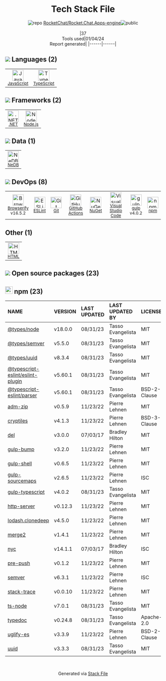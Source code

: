<!--
&lt;--- Readme.md Snippet without images Start ---&gt;
## Tech Stack
RocketChat/Rocket.Chat.Apps-engine is built on the following main stack:

- [gulp](http://gulpjs.com/) – JS Build Tools / JS Task Runners
- [Browserify](http://browserify.org/) – Front End Package Manager
- [Node.js](http://nodejs.org/) – Frameworks (Full Stack)
- [.NET](http://www.microsoft.com/net/) – Frameworks (Full Stack)
- [JavaScript](https://developer.mozilla.org/en-US/docs/Web/JavaScript) – Languages
- [TypeScript](http://www.typescriptlang.org) – Languages
- [ESLint](http://eslint.org/) – Code Review
- [Visual Studio Code](https://code.visualstudio.com/) – Text Editor
- [NeDB](https://github.com/louischatriot/nedb) – Databases
- [GitHub Actions](https://github.com/features/actions) – Continuous Integration

Full tech stack [here](/techstack.md)

&lt;--- Readme.md Snippet without images End ---&gt;

&lt;--- Readme.md Snippet with images Start ---&gt;
## Tech Stack
RocketChat/Rocket.Chat.Apps-engine is built on the following main stack:

- <img width='25' height='25' src='https://img.stackshare.io/service/844/iruTC031.png' alt='gulp'/> [gulp](http://gulpjs.com/) – JS Build Tools / JS Task Runners
- <img width='25' height='25' src='https://img.stackshare.io/service/849/9esmqty2.png' alt='Browserify'/> [Browserify](http://browserify.org/) – Front End Package Manager
- <img width='25' height='25' src='https://img.stackshare.io/service/1011/n1JRsFeB_400x400.png' alt='Node.js'/> [Node.js](http://nodejs.org/) – Frameworks (Full Stack)
- <img width='25' height='25' src='https://img.stackshare.io/service/1014/IoPy1dce_400x400.png' alt='.NET'/> [.NET](http://www.microsoft.com/net/) – Frameworks (Full Stack)
- <img width='25' height='25' src='https://img.stackshare.io/service/1209/javascript.jpeg' alt='JavaScript'/> [JavaScript](https://developer.mozilla.org/en-US/docs/Web/JavaScript) – Languages
- <img width='25' height='25' src='https://img.stackshare.io/service/1612/bynNY5dJ.jpg' alt='TypeScript'/> [TypeScript](http://www.typescriptlang.org) – Languages
- <img width='25' height='25' src='https://img.stackshare.io/service/3337/Q4L7Jncy.jpg' alt='ESLint'/> [ESLint](http://eslint.org/) – Code Review
- <img width='25' height='25' src='https://img.stackshare.io/service/4202/Visual_Studio_Code_logo.png' alt='Visual Studio Code'/> [Visual Studio Code](https://code.visualstudio.com/) – Text Editor
- <img width='25' height='25' src='https://img.stackshare.io/service/5859/ne.jpg' alt='NeDB'/> [NeDB](https://github.com/louischatriot/nedb) – Databases
- <img width='25' height='25' src='https://img.stackshare.io/service/11563/actions.png' alt='GitHub Actions'/> [GitHub Actions](https://github.com/features/actions) – Continuous Integration

Full tech stack [here](/techstack.md)

&lt;--- Readme.md Snippet with images End ---&gt;
-->
<div align="center">

# Tech Stack File
![](https://img.stackshare.io/repo.svg "repo") [RocketChat/Rocket.Chat.Apps-engine](https://github.com/RocketChat/Rocket.Chat.Apps-engine)![](https://img.stackshare.io/public_badge.svg "public")
<br/><br/>
|37<br/>Tools used|01/04/24 <br/>Report generated|
|------|------|
</div>

## <img src='https://img.stackshare.io/languages.svg'/> Languages (2)
<table><tr>
  <td align='center'>
  <img width='36' height='36' src='https://img.stackshare.io/service/1209/javascript.jpeg' alt='JavaScript'>
  <br>
  <sub><a href="https://developer.mozilla.org/en-US/docs/Web/JavaScript">JavaScript</a></sub>
  <br>
  <sub></sub>
</td>

<td align='center'>
  <img width='36' height='36' src='https://img.stackshare.io/service/1612/bynNY5dJ.jpg' alt='TypeScript'>
  <br>
  <sub><a href="http://www.typescriptlang.org">TypeScript</a></sub>
  <br>
  <sub></sub>
</td>

</tr>
</table>

## <img src='https://img.stackshare.io/frameworks.svg'/> Frameworks (2)
<table><tr>
  <td align='center'>
  <img width='36' height='36' src='https://img.stackshare.io/service/1014/IoPy1dce_400x400.png' alt='.NET'>
  <br>
  <sub><a href="http://www.microsoft.com/net/">.NET</a></sub>
  <br>
  <sub></sub>
</td>

<td align='center'>
  <img width='36' height='36' src='https://img.stackshare.io/service/1011/n1JRsFeB_400x400.png' alt='Node.js'>
  <br>
  <sub><a href="http://nodejs.org/">Node.js</a></sub>
  <br>
  <sub></sub>
</td>

</tr>
</table>

## <img src='https://img.stackshare.io/databases.svg'/> Data (1)
<table><tr>
  <td align='center'>
  <img width='36' height='36' src='https://img.stackshare.io/service/5859/ne.jpg' alt='NeDB'>
  <br>
  <sub><a href="https://github.com/louischatriot/nedb">NeDB</a></sub>
  <br>
  <sub></sub>
</td>

</tr>
</table>

## <img src='https://img.stackshare.io/devops.svg'/> DevOps (8)
<table><tr>
  <td align='center'>
  <img width='36' height='36' src='https://img.stackshare.io/service/849/9esmqty2.png' alt='Browserify'>
  <br>
  <sub><a href="http://browserify.org/">Browserify</a></sub>
  <br>
  <sub>v16.5.2</sub>
</td>

<td align='center'>
  <img width='36' height='36' src='https://img.stackshare.io/service/3337/Q4L7Jncy.jpg' alt='ESLint'>
  <br>
  <sub><a href="http://eslint.org/">ESLint</a></sub>
  <br>
  <sub></sub>
</td>

<td align='center'>
  <img width='36' height='36' src='https://img.stackshare.io/service/1046/git.png' alt='Git'>
  <br>
  <sub><a href="http://git-scm.com/">Git</a></sub>
  <br>
  <sub></sub>
</td>

<td align='center'>
  <img width='36' height='36' src='https://img.stackshare.io/service/11563/actions.png' alt='GitHub Actions'>
  <br>
  <sub><a href="https://github.com/features/actions">GitHub Actions</a></sub>
  <br>
  <sub></sub>
</td>

<td align='center'>
  <img width='36' height='36' src='https://img.stackshare.io/service/2637/6I3oEOP4_400x400.jpg' alt='NuGet'>
  <br>
  <sub><a href="https://www.nuget.org/">NuGet</a></sub>
  <br>
  <sub></sub>
</td>

<td align='center'>
  <img width='36' height='36' src='https://img.stackshare.io/service/4202/Visual_Studio_Code_logo.png' alt='Visual Studio Code'>
  <br>
  <sub><a href="https://code.visualstudio.com/">Visual Studio Code</a></sub>
  <br>
  <sub></sub>
</td>

<td align='center'>
  <img width='36' height='36' src='https://img.stackshare.io/service/844/iruTC031.png' alt='gulp'>
  <br>
  <sub><a href="http://gulpjs.com/">gulp</a></sub>
  <br>
  <sub>v4.0.2</sub>
</td>

<td align='center'>
  <img width='36' height='36' src='https://img.stackshare.io/service/1120/lejvzrnlpb308aftn31u.png' alt='npm'>
  <br>
  <sub><a href="https://www.npmjs.com/">npm</a></sub>
  <br>
  <sub></sub>
</td>

</tr>
</table>

## Other (1)
<table><tr>
  <td align='center'>
  <img width='36' height='36' src='https://img.stackshare.io/service/2270/no-img-open-source.png' alt='HTML'>
  <br>
  <sub><a href="http://">HTML</a></sub>
  <br>
  <sub></sub>
</td>

</tr>
</table>


## <img src='https://img.stackshare.io/group.svg' /> Open source packages (23)</h2>

## <img width='24' height='24' src='https://img.stackshare.io/service/1120/lejvzrnlpb308aftn31u.png'/> npm (23)

|NAME|VERSION|LAST UPDATED|LAST UPDATED BY|LICENSE|VULNERABILITIES|
|:------|:------|:------|:------|:------|:------|
|[@types/node](https://www.npmjs.com/@types/node)|v18.0.0|08/31/23|Tasso Evangelista |MIT|N/A|
|[@types/semver](https://www.npmjs.com/@types/semver)|v5.5.0|08/31/23|Tasso Evangelista |MIT|N/A|
|[@types/uuid](https://www.npmjs.com/@types/uuid)|v8.3.4|08/31/23|Tasso Evangelista |MIT|N/A|
|[@typescript-eslint/eslint-plugin](https://www.npmjs.com/@typescript-eslint/eslint-plugin)|v5.60.1|08/31/23|Tasso Evangelista |MIT|N/A|
|[@typescript-eslint/parser](https://www.npmjs.com/@typescript-eslint/parser)|v5.60.1|08/31/23|Tasso Evangelista |BSD-2-Clause|N/A|
|[adm-zip](https://www.npmjs.com/adm-zip)|v0.5.9|11/23/22|Pierre Lehnen |MIT|N/A|
|[cryptiles](https://www.npmjs.com/cryptiles)|v4.1.3|11/23/22|Pierre Lehnen |BSD-3-Clause|N/A|
|[del](https://www.npmjs.com/del)|v3.0.0|07/03/17|Bradley Hilton |MIT|N/A|
|[gulp-bump](https://www.npmjs.com/gulp-bump)|v3.2.0|11/23/22|Pierre Lehnen |MIT|N/A|
|[gulp-shell](https://www.npmjs.com/gulp-shell)|v0.6.5|11/23/22|Pierre Lehnen |MIT|N/A|
|[gulp-sourcemaps](https://www.npmjs.com/gulp-sourcemaps)|v2.6.5|11/23/22|Pierre Lehnen |ISC|N/A|
|[gulp-typescript](https://www.npmjs.com/gulp-typescript)|v4.0.2|08/31/23|Tasso Evangelista |MIT|N/A|
|[http-server](https://www.npmjs.com/http-server)|v0.12.3|11/23/22|Pierre Lehnen |MIT|N/A|
|[lodash.clonedeep](https://www.npmjs.com/lodash.clonedeep)|v4.5.0|11/23/22|Pierre Lehnen |MIT|N/A|
|[merge2](https://www.npmjs.com/merge2)|v1.4.1|11/23/22|Pierre Lehnen |MIT|N/A|
|[nyc](https://www.npmjs.com/nyc)|v14.1.1|07/03/17|Bradley Hilton |ISC|N/A|
|[pre-push](https://www.npmjs.com/pre-push)|v0.1.2|11/23/22|Pierre Lehnen |MIT|N/A|
|[semver](https://www.npmjs.com/semver)|v6.3.1|11/23/22|Pierre Lehnen |ISC|N/A|
|[stack-trace](https://www.npmjs.com/stack-trace)|v0.0.10|11/23/22|Pierre Lehnen |MIT|N/A|
|[ts-node](https://www.npmjs.com/ts-node)|v7.0.1|08/31/23|Tasso Evangelista |MIT|N/A|
|[typedoc](https://www.npmjs.com/typedoc)|v0.24.8|08/31/23|Tasso Evangelista |Apache-2.0|N/A|
|[uglify-es](https://www.npmjs.com/uglify-es)|v3.3.9|11/23/22|Pierre Lehnen |BSD-2-Clause|N/A|
|[uuid](https://www.npmjs.com/uuid)|v3.3.3|08/31/23|Tasso Evangelista |MIT|N/A|

<br/>
<div align='center'>

Generated via [Stack File](https://github.com/marketplace/stack-file)
